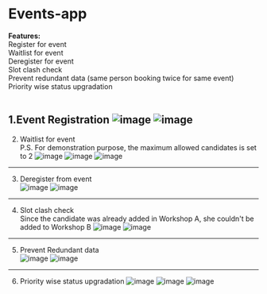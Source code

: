 # Events-app

**Features:**<br>
 Register for event<br>
 Waitlist for event<br>
 Deregister for event<br>
 Slot clash check<br>
 Prevent redundant data (same person booking twice for same event)<br>
 Priority wise status upgradation<br><br>
 
1.Event Registration
![image](https://user-images.githubusercontent.com/72927422/185238941-8b7cb94d-c338-401d-9932-16488030c8e5.png)
![image](https://user-images.githubusercontent.com/72927422/185239004-56935ce0-a81c-4d93-85af-40e3a05f5e13.png)
----
2. Waitlist for event<br>
P.S. For demonstration purpose, the maximum allowed candidates is set to 2
![image](https://user-images.githubusercontent.com/72927422/185239440-e5326bc4-16e3-4e70-822b-6ed9f1ddfc80.png)
![image](https://user-images.githubusercontent.com/72927422/185239502-852087bc-7de2-4b42-b5c4-ee7e573fdff8.png)
![image](https://user-images.githubusercontent.com/72927422/185239544-6cdc4d1b-018f-4113-b327-f06191d74534.png)
----
3. Deregister from event<br>
![image](https://user-images.githubusercontent.com/72927422/185239721-4e45673b-41d3-41e2-8c35-4051976a9bea.png)
![image](https://user-images.githubusercontent.com/72927422/185239772-535c52af-80ef-42c4-98e3-006e5d17e2ef.png)
----
4. Slot clash check<br>
Since the candidate was already added in Workshop A, she couldn't be added to Workshop B
![image](https://user-images.githubusercontent.com/72927422/185239974-a8b9dae7-6b6f-4d3d-b622-5a170f3d8c4f.png)
![image](https://user-images.githubusercontent.com/72927422/185240074-1c1180a8-9579-48c6-aa3a-0e868c05018a.png)
----
5. Prevent Redundant data<br>
![image](https://user-images.githubusercontent.com/72927422/185240436-832659da-95ad-4d1d-98b5-c62c1fb2263a.png)
![image](https://user-images.githubusercontent.com/72927422/185240537-92989637-3388-469a-b266-504ff1433515.png)
----
6. Priority wise status upgradation
![image](https://user-images.githubusercontent.com/72927422/185241087-66988afe-12ba-42ed-817d-a653960912f6.png)
![image](https://user-images.githubusercontent.com/72927422/185241178-4a57b8cd-ad42-4c04-989b-f20d51f226c5.png)
![image](https://user-images.githubusercontent.com/72927422/185241251-7d29cb6f-2910-4072-a612-e93552eeddbb.png)


